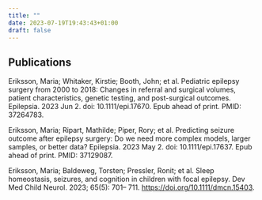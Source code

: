```yaml
---
title: ""
date: 2023-07-19T19:43:43+01:00
draft: false
---
```


## Publications

Eriksson, Maria; Whitaker, Kirstie; Booth, John; et al. Pediatric epilepsy surgery from 2000 to 2018: Changes in referral and surgical volumes, patient characteristics, genetic testing, and post-surgical outcomes. Epilepsia. 2023 Jun 2. doi: 10.1111/epi.17670. Epub ahead of print. PMID: 37264783.
 
Eriksson, Maria; Ripart, Mathilde; Piper, Rory; et al. Predicting seizure outcome after epilepsy surgery: Do we need more complex models, larger samples, or better data? Epilepsia. 2023 May 2. doi: 10.1111/epi.17637. Epub ahead of print. PMID: 37129087.

Eriksson, Maria; Baldeweg, Torsten; Pressler, Ronit; et al. Sleep homeostasis, seizures, and cognition in children with focal epilepsy. Dev Med Child Neurol. 2023; 65(5): 701– 711. https://doi.org/10.1111/dmcn.15403.

